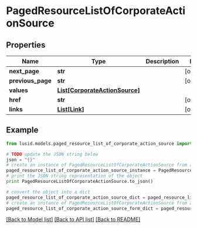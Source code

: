 # PagedResourceListOfCorporateActionSource


## Properties
Name | Type | Description | Notes
------------ | ------------- | ------------- | -------------
**next_page** | **str** |  | [optional] 
**previous_page** | **str** |  | [optional] 
**values** | [**List[CorporateActionSource]**](CorporateActionSource.md) |  | 
**href** | **str** |  | [optional] 
**links** | [**List[Link]**](Link.md) |  | [optional] 

## Example

```python
from lusid.models.paged_resource_list_of_corporate_action_source import PagedResourceListOfCorporateActionSource

# TODO update the JSON string below
json = "{}"
# create an instance of PagedResourceListOfCorporateActionSource from a JSON string
paged_resource_list_of_corporate_action_source_instance = PagedResourceListOfCorporateActionSource.from_json(json)
# print the JSON string representation of the object
print PagedResourceListOfCorporateActionSource.to_json()

# convert the object into a dict
paged_resource_list_of_corporate_action_source_dict = paged_resource_list_of_corporate_action_source_instance.to_dict()
# create an instance of PagedResourceListOfCorporateActionSource from a dict
paged_resource_list_of_corporate_action_source_form_dict = paged_resource_list_of_corporate_action_source.from_dict(paged_resource_list_of_corporate_action_source_dict)
```
[[Back to Model list]](../README.md#documentation-for-models) [[Back to API list]](../README.md#documentation-for-api-endpoints) [[Back to README]](../README.md)


